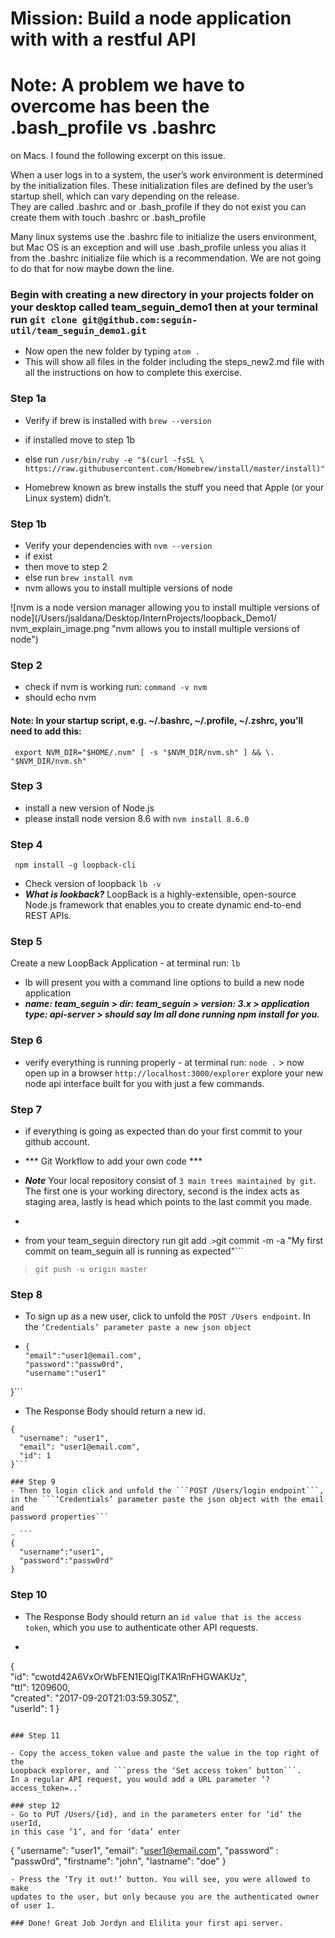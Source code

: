 # Mission:  Build a node application with with a restful API

# Note:  A problem we have to overcome has been the .bash_profile vs .bashrc
on Macs.  I found the following excerpt on this issue.

When a user logs in to a system, the user’s work environment is determined by
the initialization files. These initialization files are defined by the
user’s startup shell, which can vary depending on the release.  
They are called .bashrc and or .bash_profile if they do not exist you can
create them with touch .bashrc or .bash_profile

Many linux systems use the .bashrc file to initialize the users environment,  
but Mac OS is an exception and will use .bash_profile unless you alias it from
the .bashrc initialize file which is a
recommendation.  We are not going to do that for now maybe down the line.

### Begin with creating a new directory in your projects folder on your desktop called team_seguin_demo1 then at your terminal run ```git clone git@github.com:seguin-util/team_seguin_demo1.git```
- Now open the new folder by typing ```atom .```
- This will show all files in the folder including the steps_new2.md file with all the instructions on how to complete this exercise.

### Step 1a
- Verify if brew is installed with ```brew --version```
- if installed move to step 1b
- else run ```/usr/bin/ruby -e "$(curl -fsSL \
  https://raw.githubusercontent.com/Homebrew/install/master/install)"```

- Homebrew known as brew installs the stuff you need that Apple
(or your Linux system) didn’t.

### Step 1b
- Verify your dependencies with ```nvm --version```
- if exist
- then move to step 2
- else run  ```brew install nvm```
- nvm allows you to install multiple versions of node

![nvm is a node version manager allowing you to install multiple versions of
node](/Users/jsaldana/Desktop/InternProjects/loopback_Demo1/
  nvm_explain_image.png "nvm allows you to install multiple versions of node")


### Step 2
- check if nvm is working run:
```command -v nvm```
- should echo nvm

#### Note:  In your startup script, e.g. ~/.bashrc, ~/.profile, ~/.zshrc, you’ll need to add this:

``` export NVM_DIR="$HOME/.nvm" [ -s "$NVM_DIR/nvm.sh" ] && \. "$NVM_DIR/nvm.sh"```

### Step 3
- install a new version of Node.js
- please install node version 8.6 with ```nvm install 8.6.0```

### Step 4
``` npm install -g loopback-cli```
- Check version of loopback
```lb -v```
- ***What is lookback?*** LoopBack is a highly-extensible, open-source Node.js
framework that enables you to create dynamic end-to-end REST APIs.

### Step 5
Create a new LoopBack Application - at terminal run: ```lb```
- lb will present you with a command line options to build a new node
application
- ***name:  team_seguin > dir: team_seguin > version: 3.x > application
type: api-server > should say Im all done running npm install for you.***

### Step 6
- verify everything is running properly - at terminal run:  ```node .``` > now open up in
a browser ```http://localhost:3000/explorer``` explore your new node api
interface built for you with just a few commands.

### Step 7

- if everything is going as expected than do your first commit to your github account.
- *** Git Workflow to add your own code ***

- ***Note*** Your local repository consist of ```3 main trees maintained by git```.
The first one is your working directory, second is the index acts as staging
area, lastly is head which points to the last commit you made.
-
- from your team_seguin directory run git add .``` >
```git commit -m -a "My first commit on team_seguin all is running as expected"```
> ```git push -u origin master```

### Step 8
- To sign up as a new user, click to unfold the ```POST /Users endpoint```.
In the ```‘Credentials’ parameter paste a new json object```

- ```
  {
  "email":"user1@email.com",
  "password":"passw0rd",
  "username":"user1"
}```

- The Response Body should return a new id.
```
{     
  "username": "user1",   
  "email": "user1@email.com",   
  "id": 1
}```

### Step 9
- Then to login click and unfold the ```POST /Users/login endpoint```,
in the ```‘Credentials’ parameter paste the json object with the email and
password properties```

- ```
{
  "username":"user1",
  "password":"passw0rd"
}
```

### Step 10

- The Response Body should return an ```id value that is the access token```,
which you use to authenticate other API requests.

- ```
{   
"id": "cwotd42A6VxOrWbFEN1EQigITKA1RnFHGWAKUz",   
"ttl": 1209600,   
"created": "2017-09-20T21:03:59.305Z",   
"userId": 1
}
```

### Step 11

- Copy the access_token value and paste the value in the top right of the
Loopback explorer, and ```press the ‘Set access token’ button```.
In a regular API request, you would add a URL parameter ‘?access_token=..’

### step 12
- Go to PUT /Users/{id}, and in the parameters enter for ‘id’ the userId,
in this case ‘1’, and for ‘data’ enter

```
{
  "username": "user1",
  "email": "user1@email.com",
  "password" : "passw0rd",
  "firstname": "john",
  "lastname": "doe"
}
```
- Press the ‘Try it out!’ button. You will see, you were allowed to make
updates to the user, but only because you are the authenticated owner of user 1.

### Done! Great Job Jordyn and Elilita your first api server.

